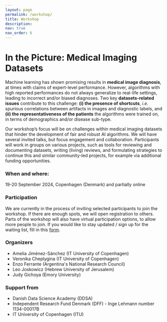 ```yaml
---
layout: page
permalink: /workshop/
title: Workshop
description: 
nav: true
nav_order: 6
---
```


# In the Picture: Medical Imaging Datasets

Machine learning has shown promising results in **medical image diagnosis**, at times with claims of expert-level performance. However, algorithms with high reported performances do not always generalize to real-life settings, leading to incorrect and/or biased diagnoses. Two key **datasets-related issues** contribute to this challenge: **(i) the presence of shortcuts**, *i.e.* spurious correlations between artifacts in images and diagnostic labels, and **(ii) the representativeness of the patients** the algorithms were trained on, in terms of demographics and/or disease sub-type.

Our workshop’s focus will be on challenges within medical imaging datasets that hinder the development of fair and robust AI algorithms. We will have several invited talks, but focus engagement and collaboration. Participants will work in groups on various projects, such as tools for reviewing and documenting datasets, writing (living) reviews, and formulating strategies to continue this and similar community-led projects, for example via additional funding opportunities.

### When and where: 
19-20 September 2024, Copenhagen (Denmark) and partially online 

### Participation
We are currently in the process of inviting selected participants to join the workshop. If there are enough spots, we will open registration to others. Parts of the workshop will also have virtual participation options, to allow more people to join. If you would like to stay updated / sign up for the waiting list, fill in this [form](https://forms.office.com/e/sBmiZuRARK).

### Organizers
* Amelia Jiménez-Sánchez (IT University of Copenhagen)
* Veronika Cheplygina (IT University of Copenhagen)
* Enzo Ferrante (Argentina's National Research Council)
* Leo Joskowicz (Hebrew University of Jerusalem)
* Judy Gichoya (Emory University)

### Support from
* Danish Data Science Academy (DDSA)
* Independent Research Fund Denmark (DFF) - Inge Lehmann number 1134-00017B
* IT University of Copenhagen (ITU)

